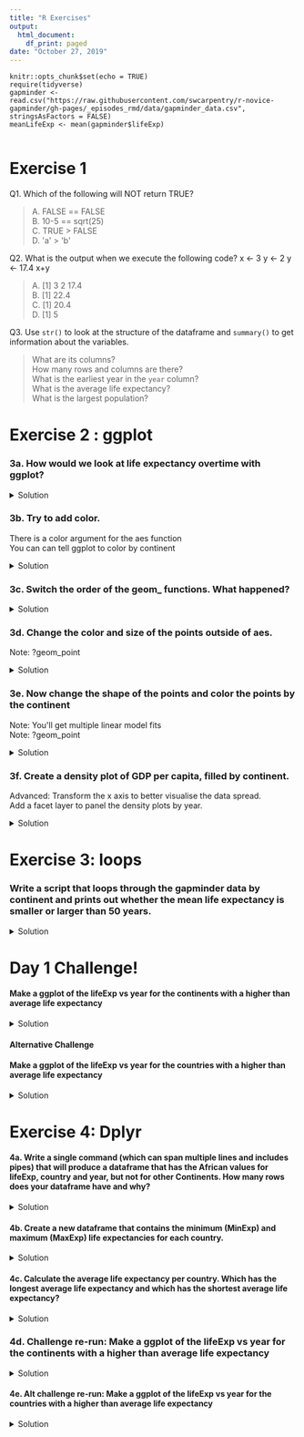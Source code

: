 ```yaml
---
title: "R Exercises"
output:
  html_document:
    df_print: paged
date: "October 27, 2019"
---
```


```{r setup, include=FALSE}
knitr::opts_chunk$set(echo = TRUE)
require(tidyverse)
gapminder <- read.csv("https://raw.githubusercontent.com/swcarpentry/r-novice-gapminder/gh-pages/_episodes_rmd/data/gapminder_data.csv", stringsAsFactors = FALSE)
meanLifeExp <- mean(gapminder$lifeExp)


```

# Exercise 1
Q1. Which of the following will NOT return TRUE?

>A. FALSE == FALSE  
B. 10-5 == sqrt(25)  
C. TRUE > FALSE  
D. 'a' > 'b'

Q2. What is the output when we execute the following code?
x <- 3
y <- 2
y <- 17.4
x+y

>A. [1] 3  2  17.4  
B. [1] 22.4    
C. [1] 20.4   
D. [1] 5  

Q3. Use `str()` to look at the structure of the dataframe and `summary()` to get information about the variables.

>What are its columns?  
How many rows and columns are there?  
What is the earliest year in the `year` column?  
What is the average life expectancy?  
What is the largest population?  




# Exercise 2 : ggplot
### 3a. How would we look at life expectancy overtime with ggplot?

<details>
  <summary>Solution</summary>
  <p>

```{r}
ggplot(data = gapminder, mapping = aes(x = year, y = lifeExp)) +
  geom_point()
```

  </p>
</details>



### 3b. Try to add color.  
There is a color argument for the aes function  
You can can tell ggplot to color by continent  


<details>
  <summary>Solution</summary>
  <p>

```{r}
ggplot(data = gapminder, mapping = aes(x = year, y = lifeExp, color = continent)) +
  geom_point()
```

  </p>
</details>


### 3c. Switch the order of the geom_ functions. What happened?
<details>
  <summary>Solution</summary>
  <p>

```{r}
ggplot(data = gapminder, mapping = aes(x=year, y=lifeExp, by=country)) +
  geom_point() + geom_line(mapping = aes(color=continent))
```

  </p>
</details>




### 3d. Change the color and size of the points outside of aes.   
Note: ?geom_point
<details>
  <summary>Solution</summary>
  <p>

```{r}
ggplot(data = gapminder, mapping = aes(x = gdpPercap, y = lifeExp)) +
  geom_point(size=3, color="green") + scale_x_log10() +
  geom_smooth(method="lm", size=1.5)
```

  </p>
</details>




### 3e. Now change the shape of the points and color the points by the continent  
Note: You'll get multiple linear model fits  
Note: ?geom_point  

<details>
  <summary>Solution</summary>
  <p>

```{r}
ggplot(data = gapminder, mapping = aes(x = gdpPercap, y = lifeExp, color = continent)) +
  geom_point(size=3, shape=17) + scale_x_log10() +
  geom_smooth(method="lm", size=1.5)
``` 

  </p>
</details>
 



### 3f. Create a density plot of GDP per capita, filled by continent.  
Advanced: Transform the x axis to better visualise the data spread.  
Add a facet layer to panel the density plots by year.  

<details>
  <summary>Solution</summary>
  <p>

Answer:
```{r}
ggplot(data = gapminder, mapping = aes(x = gdpPercap, fill=continent)) +
  geom_density(alpha=0.6)# + facet_wrap( ~ year) + scale_x_log10()
```  
Advanced answer:
```{r}
ggplot(data = gapminder, mapping = aes(x = gdpPercap, fill=continent)) +
  geom_density(alpha=0.6) + facet_wrap( ~ year) + scale_x_log10()
```  

  </p>
</details>




# Exercise 3: loops
### Write a script that loops through the gapminder data by continent and prints out whether the mean life expectancy is smaller or larger than 50 years.

<details>
  <summary>Solution</summary>
  <p>


```{r}
meanLifeExp <- mean(gapminder$lifeExp)

for(cont in unique(gapminder$continent)){
  if(mean(gapminder[gapminder$continent == cont, 'lifeExp']) > meanLifeExp){
    print(paste(cont, 'lifeExp is above average'))
  }
  else if (mean(gapminder[gapminder$continent == cont, 'lifeExp']) < meanLifeExp){
    print(paste(cont, 'lifeExp if below average'))
  }
  else{
    print(paste(cont, 'lifeExp is average'))
  }
}
```

  </p>
</details>

# Day 1 Challenge! 
#### Make a ggplot of the lifeExp vs year for the continents with a higher than average life expectancy

<details>
  <summary>Solution</summary>
  <p>
# Answer:
conts = c()
for( cont in gapminder$continent){
  tmp <- mean(gapminder[gapminder$continent == cont, "lifeExp"])
  
  if(tmp > meanLifeExp){
    conts = c(conts, TRUE)
  }
  else{
    conts = c(conts, FALSE)
  }
}
continentsLongLived <- gapminder[conts,]
ggplot(continentsLongLived, aes(x = year, y = lifeExp, color=continent,by=country)) + geom_point() + geom_line()

 </p>
</details>

#### Alternative Challenge
#### Make a ggplot of the lifeExp vs year for the countries with a higher than average life expectancy
<details>
  <summary>Solution</summary>
  <p>
Answer:
countries <- c()
for( count in gapminder$country){
  tmp <- mean(gapminder[gapminder$country == count, "lifeExp"])
  
  if(tmp < meanLifeExp){
    #print(paste("Average Life Expectancy in", count, "is more than", meanLifeExp, "plotting life expectancy graph..."))
    countries = c(countries, TRUE)
  }
  else{
    countries= c(countries, FALSE)
  }
}

shortLivedConutries <- gapminder[countries,]
ggplot(shortLivedConutries, aes(x = gdpPercap, y = lifeExp, color=continent)) + geom_point()
 </p>
</details>


# Exercise 4: Dplyr
#### 4a. Write a single command (which can span multiple lines and includes pipes) that will produce a dataframe that has the African values for lifeExp, country and year, but not for other Continents. How many rows does your dataframe have and why?

<details>
  <summary>Solution</summary>
  <p>

```{r}
year_country_lifeExp_Africa <- gapminder %>%
  filter(continent == "Africa") %>%
  select(year, country, lifeExp) 
head(year_country_lifeExp_Africa)
```

  </p>
</details>


#### 4b. Create a new dataframe that contains the minimum (MinExp) and maximum (MaxExp) life expectancies for each country.
<details>
  <summary>Solution</summary>
  <p>

```{r}
MinMaxExp <- gapminder %>% 
  group_by(country) %>% 
  summarize(MinExp = min(lifeExp),
            MaxExp = max(lifeExp))

head(MinMaxExp)
```

  </p>
</details>


#### 4c. Calculate the average life expectancy per country. Which has the longest average life expectancy and which has the shortest average life expectancy?
<details>
  <summary>Solution</summary>
  <p>

```{r}
gapminder %>%
  group_by(country) %>%
  summarize(mean_lifeExp = mean(lifeExp)) %>%
  filter(mean_lifeExp == min(mean_lifeExp) | mean_lifeExp == max(mean_lifeExp))
```

  </p>
</details>

### 4d. Challenge re-run: Make a ggplot of the lifeExp vs year for the continents with a higher than average life expectancy

<details>
  <summary>Solution</summary>
  <p>
# Answer:
conts = c()
for( cont in gapminder$continent){
  tmp <- mean(gapminder[gapminder$continent == cont, "lifeExp"])
  
  if(tmp > meanLifeExp){
    conts = c(conts, TRUE)
  }
  else{
    conts = c(conts, FALSE)
  }
}
continentsLongLived <- gapminder[conts,]
ggplot(continentsLongLived, aes(x = year, y = lifeExp, color=continent,by=country)) + geom_point() + geom_line()

 </p>
</details>

#### 4e. Alt challenge re-run: Make a ggplot of the lifeExp vs year for the countries with a higher than average life expectancy
<details>
  <summary>Solution</summary>
  <p>
Answer:
countries <- c()
for( count in gapminder$country){
  tmp <- mean(gapminder[gapminder$country == count, "lifeExp"])
  
  if(tmp < meanLifeExp){
    #print(paste("Average Life Expectancy in", count, "is more than", meanLifeExp, "plotting life expectancy graph..."))
    countries = c(countries, TRUE)
  }
  else{
    countries= c(countries, FALSE)
  }
}

shortLivedConutries <- gapminder[countries,]
ggplot(shortLivedConutries, aes(x = gdpPercap, y = lifeExp, color=continent)) + geom_point()
 </p>
</details>
